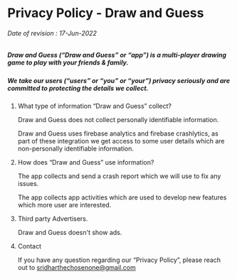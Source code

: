 # Privacy Policy - Draw and Guess
###### Date of revision : 17-Jun-2022


##### Draw and Guess (“Draw and Guess” or “app”) is a multi-player drawing game to play with your friends & family.

##### We take our users (“users” or “you” or “your”) privacy seriously and are committed to protecting the details we collect.


1. What type of information “Draw and Guess” collect?

    Draw and Guess does not collect personally identifiable information.
    
    Draw and Guess uses firebase analytics and firebase crashlytics, as part of these integration we get access to some user details which are non-personally identifiable information.

2. How does “Draw and Guess” use information?

    The app collects and send a crash report which we will use to fix any issues.
    
    The app collects app activities which are used to develop new features which more user are interested.

3. Third party Advertisers.

    Draw and Guess doesn't show ads.

4. Contact

    If you have any question regarding our “Privacy Policy”, please reach out to sridharthechosenone@gmail.com
